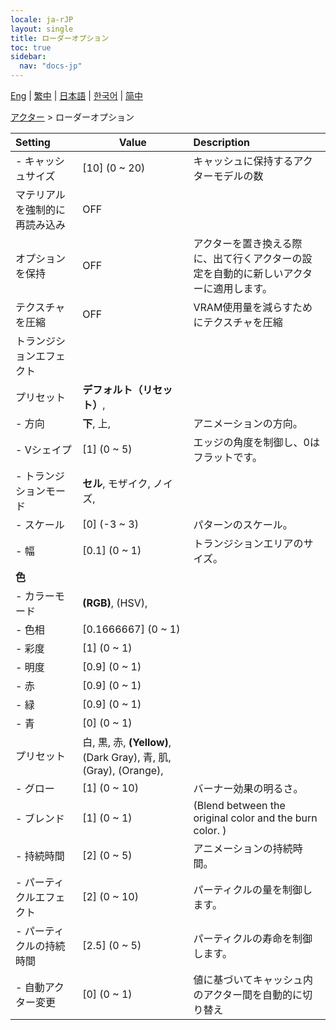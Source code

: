 ```yaml
---
locale: ja-rJP
layout: single
title: ローダーオプション
toc: true
sidebar:
  nav: "docs-jp"
---
```

[Eng](/dancexr/menu/2025.4/actors/loader_options) | [繁中](/tw/dancexr/menu/2025.4/actors/loader_options) | [日本語](/jp/dancexr/menu/2025.4/actors/loader_options) | [한국어](/kr/dancexr/menu/2025.4/actors/loader_options) | [简中](/zh/dancexr/menu/2025.4/actors/loader_options)

[アクター](../menu#アクター) > ローダーオプション



| Setting | Value | Description |
| :--- | --- | :--- |
|- キャッシュサイズ | [10] (0 ~ 20) | キャッシュに保持するアクターモデルの数
| マテリアルを強制的に再読み込み | OFF | 
| オプションを保持 | OFF | アクターを置き換える際に、出て行くアクターの設定を自動的に新しいアクターに適用します。
| テクスチャを圧縮 | OFF | VRAM使用量を減らすためにテクスチャを圧縮
| トランジションエフェクト || 
| プリセット | **デフォルト（リセット）**,  |  |
|- 方向 | **下**, 上,  | アニメーションの方向。
|- Vシェイプ | [1] (0 ~ 5) | エッジの角度を制御し、0はフラットです。
|- トランジションモード | **セル**, モザイク, ノイズ,  | 
|- スケール | [0] (-3 ~ 3) | パターンのスケール。
|- 幅 | [0.1] (0 ~ 1) | トランジションエリアのサイズ。
|**色** | | 
|- カラーモード | **(RGB)**, (HSV),  | 
|- 色相 | [0.1666667] (0 ~ 1) | 
|- 彩度 | [1] (0 ~ 1) | 
|- 明度 | [0.9] (0 ~ 1) | 
|- 赤 | [0.9] (0 ~ 1) | 
|- 緑 | [0.9] (0 ~ 1) | 
|- 青 | [0] (0 ~ 1) | 
| プリセット | 白, 黒, 赤, **(Yellow)**, (Dark Gray), 青, 肌, (Gray), (Orange),  |  |
|- グロー | [1] (0 ~ 10) | バーナー効果の明るさ。
|- ブレンド | [1] (0 ~ 1) | (Blend between the original color and the burn color. )
|- 持続時間 | [2] (0 ~ 5) | アニメーションの持続時間。
|- パーティクルエフェクト | [2] (0 ~ 10) | パーティクルの量を制御します。
|- パーティクルの持続時間 | [2.5] (0 ~ 5) | パーティクルの寿命を制御します。
|- 自動アクター変更 | [0] (0 ~ 1) | 値に基づいてキャッシュ内のアクター間を自動的に切り替え
